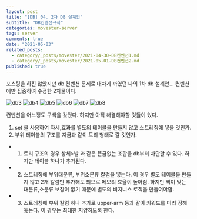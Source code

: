 ```yaml
---
layout: post
title: "[DB] 04. 2차 DB 설계안"
subtitle: "DB컨벤션규칙"
categories: movester-server
tags: server
comments: true
date: "2021-05-03"
related_posts:
  - category/_posts/movester/2021-04-30-DB컨벤션1.md
  - category/_posts/movester/2021-05-01-DB컨벤션2.md
published: true
---
```


포스팅을 하진 않았지만 db 컨벤션 문제로 대차게 까였던 나의 1차 db 설계안...
컨벤션에만 집중하여 수정한 2차물이다.

![db3](/assets/img/movester/db3.png)
![db4](/assets/img/movester/db4.png)
![db5](/assets/img/movester/db5.png)
![db6](/assets/img/movester/db6.png)
![db7](/assets/img/movester/db7.png)
![db8](/assets/img/movester/db8.png)

컨벤션을 어느정도 구색을 갖췄다.
하지만 아직 해결해야할 것들이 있다.
1. set 을 사용하여 자세,효과를 별도의 테이블을 만들지 않고 스트레칭에 넣을 것인가.
2. 부위 테이블의 구조를 지금과 같이 트리 형태로 갈 것인가.
- 1. 트리 구조의 경우 상체>발 과 같은 뜬금없는 조합을 db부터 차단할 수 있다. 하지만 테이블 하나가 추가된다.
- 2. 스트레칭에 부위대분류, 부위소분류 칼럼을 넣는다. 이 경우 별도 테이블을 만들지 않고 2개 칼럼만 추가해도 되므로 메모리 효율이 높아짐. 하지만 짝이 맞는 대분류,소분류 보장이 없기 때문에 별도의 비지니스 로직을 만들어야함.
- 3. 스트레칭에 부위 칼럼 하나 추가로 upper-arm 등과 같이 키워드를 미리 정해놓는다. 이 경우는 최대한 지양하도록 한다.
